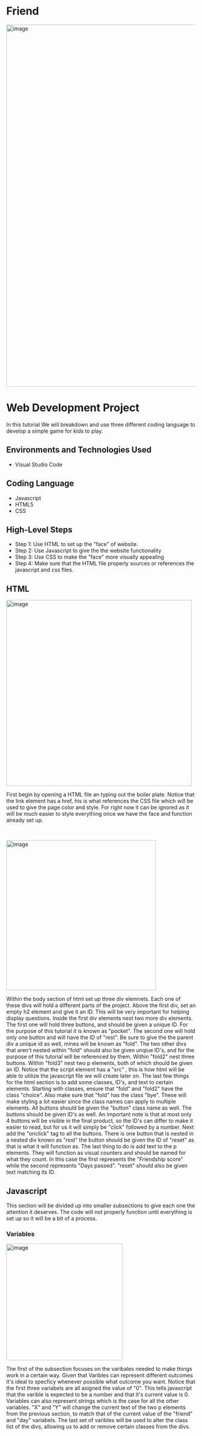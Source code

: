 # Friend
<img width="960" alt="image" src="https://github.com/FabAlcindor/WebDev_Friend/assets/142107701/814df274-b29b-4701-9551-907d4c15cdca">

<h1>Web Development Project</h1>
In this tutorial We will breakdown and use three different coding language to develop a simple game for kids to play. <br />

<h2>Environments and Technologies Used</h2>

- Visual Studio Code
  

<h2>Coding Language</h2>

- Javascript
- HTML5
- CSS
<h2>High-Level Steps</h2>

- Step 1: Use HTML to set up the "face" of website.
- Step 2: Use Javascript to give the the website functionality  
- Step 3: Use CSS to make the "face" more visually appealing
- Step 4: Make sure that the HTML file properly sources or references the javascript and css files. 

<h2>HTML</h2>

<p>
<img width="493" alt="image" src="https://github.com/FabAlcindor/WebDev_Friend/assets/142107701/a668f2f2-b3d9-4bdb-80f4-72c6c9d720fa">
</p>
<p>
First begin by opening a HTML file an typing out the boiler plate. Notice that the link element has a href, his is what references the CSS file which will be used to give the page color and style. For right now it can be ignored as it will be much easier to style everything once we have the face and function already set up.
</p>
<br />

<p>
<img width="398" alt="image" src="https://github.com/FabAlcindor/WebDev_Friend/assets/142107701/1871f83e-9329-4c33-ba20-8b3142158381">
</p>
<p>
Within the body section of html set up three div elemnets. Each one of these divs will hold a different parts of the project. Above the first div, set an empty h2 element and give it an ID. This will be very important for helping display questions. Inside the first div elements nest two more div elements. The first one will hold three buttons, and should be given a unique ID. For the purpose of this tutorial it is known as "pocket". The second one will hold only one button and will have the ID of "rest". Be sure to give the the parent div a unique id as well, mines will be known as "fold". The two other divs that aren't nested within "fold" should also be given unqiue ID's, and for the purpose of this tutorial will be referenced by them. Within "fold2" nest three buttons. Within "fold3" nest two p elements, both of which should be given an ID. Notice that the script element has a "src" , this is how html will be able to utilize the javascript file we will create later on.  The last few things for the html section is to add some classes, ID's, and text to certain elements. Starting with classes, ensure that "fold" and "fold2" have the class "choice". Also make sure that "fold" has the class "bye". These will make styling a lot easier since the class names can apply to multiple elements. All buttons should be given the "button" class name as well. The buttons should be given ID's as well. An important note is that at most only 4 buttons will be visible in the final product, so the ID's can differ to make it easier to read, but for us it will simply be "click" followed by a number. Next add the "onclick" tag to all the buttons. There is one button that is nested in a nested div known as "rest" the button should be given the ID of "reset" as that is what it will function as. The last thing to do is add text to the p elements. They will function as visual counters and should be named for what they count. In this case the first represents the "Friendship score" while the second represents "Days passed". "reset" should also be given text matching its ID.
<br />

<h2>Javascript</h2>
<p>
This section will be divided up into smaller subsections to give each one the attention it deserves. The code will not properly function until everything is set up so it will be a bit of a process.
</p>

<h3>Variables</h3>

<img width="309" alt="image" src="https://github.com/FabAlcindor/WebDev_Friend/assets/142107701/c16d1c6f-4acd-4791-8eb9-6f2853ea694a">

<p>
The first of the subsection focuses on the varibales needed to make things work in a certain way. Given that Varibles can represent different outcomes it's ideal to specficy whenever possible what outcome you want. Notice that the first three variabels are all asigned the value of "0". This tells javascript that the varible is expected to be a number and that it's current value is 0. Variables can also represent strings which is the case for all the other variables. "X" and "Y" will change the current text of the two p elements from the previous section, to match that of the current value of the "friend" and "day" variabels. The last set of varibles will be used to alter the class list of the divs, allowing us to add or remove certain classes from the divs. 
</p>
<br />

